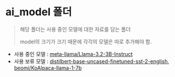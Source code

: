 # ai_model 폴더

> 해당 폴더는 사용 중인 모델에 대한 자료를 담는 폴더
>
> model의 크기가 크기 때문에 각각의 모델은 따로 추가해야 함.
>

- 사용 중인 모델 : [meta-llama/Llama-3.2-3B-Instruct](https://huggingface.co/meta-llama/Llama-3.2-3B-Instruct)
- 사용 보류 모델 : [distilbert-base-uncased-finetuned-sst-2-english](https://huggingface.co/distilbert/distilbert-base-uncased-finetuned-sst-2-english), [beomi/KoAlpaca-llama-1-7b](https://huggingface.co/beomi/KoAlpaca-llama-1-7b)